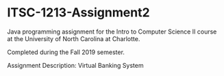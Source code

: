 # ITSC-1213-Assignment2

Java programming assignment for the Intro to Computer Science II course at the University of North Carolina at Charlotte. 

Completed during the Fall 2019 semester.

Assignment Description: Virtual Banking System

